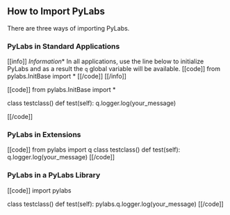 ## How to Import PyLabs

There are three ways of importing PyLabs.

### PyLabs in Standard Applications

[[info]]
*Information** In all applications, use the line below to initialize PyLabs and as a result the `q` global variable will be available.
[[code]]
from pylabs.InitBase import *
[[/code]]
[[/info]]

[[code]]
from pylabs.InitBase import *

class testclass()
    def test(self):
        q.logger.log(your_message)

[[/code]]


### PyLabs in Extensions

[[code]]
from pylabs import q
class testclass()
    def test(self):
        q.logger.log(your_message)
[[/code]]        
   
        
### PyLabs in a PyLabs Library

[[code]]
import pylabs

class testclass()
    def test(self):
        pylabs.q.logger.log(your_message)
[[/code]]
